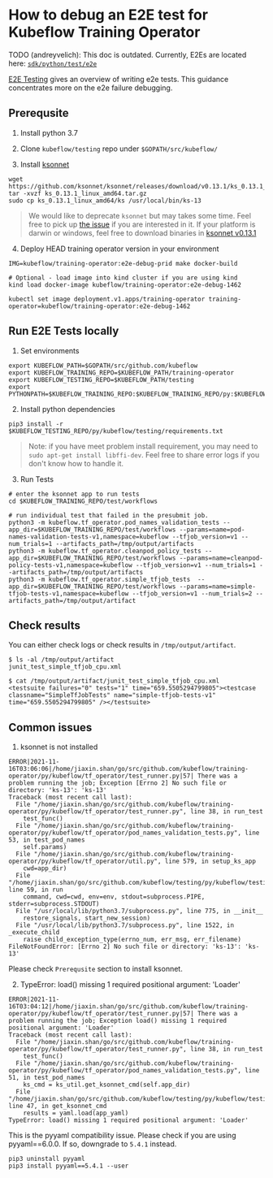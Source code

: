 # How to debug an E2E test for Kubeflow Training Operator

TODO (andreyvelich): This doc is outdated. Currently, E2Es are located here:
[`sdk/python/test/e2e`](../../sdk/python/test/e2e)

[E2E Testing](./e2e_testing.md) gives an overview of writing e2e tests. This guidance concentrates more on the e2e failure debugging.

## Prerequsite

1. Install python 3.7

2. Clone `kubeflow/testing` repo under `$GOPATH/src/kubeflow/`

3. Install [ksonnet](https://ksonnet.io/)

```
wget https://github.com/ksonnet/ksonnet/releases/download/v0.13.1/ks_0.13.1_linux_amd64.tar.gz
tar -xvzf ks_0.13.1_linux_amd64.tar.gz
sudo cp ks_0.13.1_linux_amd64/ks /usr/local/bin/ks-13
```

> We would like to deprecate `ksonnet` but may takes some time. Feel free to pick up [the issue](https://github.com/kubeflow/training-operator/issues/1468) if you are interested in it.
> If your platform is darwin or windows, feel free to download binaries in [ksonnet v0.13.1](https://github.com/ksonnet/ksonnet/releases/tag/v0.13.1)

4. Deploy HEAD training operator version in your environment

```
IMG=kubeflow/training-operator:e2e-debug-prid make docker-build

# Optional - load image into kind cluster if you are using kind
kind load docker-image kubeflow/training-operator:e2e-debug-1462

kubectl set image deployment.v1.apps/training-operator training-operator=kubeflow/training-operator:e2e-debug-1462
```

## Run E2E Tests locally

1. Set environments

```
export KUBEFLOW_PATH=$GOPATH/src/github.com/kubeflow
export KUBEFLOW_TRAINING_REPO=$KUBEFLOW_PATH/training-operator
export KUBEFLOW_TESTING_REPO=$KUBEFLOW_PATH/testing
export PYTHONPATH=$KUBEFLOW_TRAINING_REPO:$KUBEFLOW_TRAINING_REPO/py:$KUBEFLOW_TESTING_REPO/py:$KUBEFLOW_TRAINING_REPO/sdk/python
```

2. Install python dependencies

```
pip3 install -r $KUBEFLOW_TESTING_REPO/py/kubeflow/testing/requirements.txt
```

> Note: if you have meet problem install requirement, you may need to `sudo apt-get install libffi-dev`. Feel free to share error logs if you don't know how to handle it.

3. Run Tests

```
# enter the ksonnet app to run tests
cd $KUBEFLOW_TRAINING_REPO/test/workflows

# run individual test that failed in the presubmit job.
python3 -m kubeflow.tf_operator.pod_names_validation_tests --app_dir=$KUBEFLOW_TRAINING_REPO/test/workflows --params=name=pod-names-validation-tests-v1,namespace=kubeflow --tfjob_version=v1 --num_trials=1 --artifacts_path=/tmp/output/artifacts
python3 -m kubeflow.tf_operator.cleanpod_policy_tests --app_dir=$KUBEFLOW_TRAINING_REPO/test/workflows --params=name=cleanpod-policy-tests-v1,namespace=kubeflow --tfjob_version=v1 --num_trials=1 --artifacts_path=/tmp/output/artifacts
python3 -m kubeflow.tf_operator.simple_tfjob_tests  --app_dir=$KUBEFLOW_TRAINING_REPO/test/workflows --params=name=simple-tfjob-tests-v1,namespace=kubeflow --tfjob_version=v1 --num_trials=2 --artifacts_path=/tmp/output/artifact
```

## Check results

You can either check logs or check results in `/tmp/output/artifact`.

```
$ ls -al /tmp/output/artifact
junit_test_simple_tfjob_cpu.xml

$ cat /tmp/output/artifact/junit_test_simple_tfjob_cpu.xml
<testsuite failures="0" tests="1" time="659.5505294799805"><testcase classname="SimpleTfJobTests" name="simple-tfjob-tests-v1" time="659.5505294799805" /></testsuite>
```

## Common issues

1. ksonnet is not installed

```
ERROR|2021-11-16T03:06:06|/home/jiaxin.shan/go/src/github.com/kubeflow/training-operator/py/kubeflow/tf_operator/test_runner.py|57| There was a problem running the job; Exception [Errno 2] No such file or directory: 'ks-13': 'ks-13'
Traceback (most recent call last):
  File "/home/jiaxin.shan/go/src/github.com/kubeflow/training-operator/py/kubeflow/tf_operator/test_runner.py", line 38, in run_test
    test_func()
  File "/home/jiaxin.shan/go/src/github.com/kubeflow/training-operator/py/kubeflow/tf_operator/pod_names_validation_tests.py", line 53, in test_pod_names
    self.params)
  File "/home/jiaxin.shan/go/src/github.com/kubeflow/training-operator/py/kubeflow/tf_operator/util.py", line 579, in setup_ks_app
    cwd=app_dir)
  File "/home/jiaxin.shan/go/src/github.com/kubeflow/testing/py/kubeflow/testing/util.py", line 59, in run
    command, cwd=cwd, env=env, stdout=subprocess.PIPE, stderr=subprocess.STDOUT)
  File "/usr/local/lib/python3.7/subprocess.py", line 775, in __init__
    restore_signals, start_new_session)
  File "/usr/local/lib/python3.7/subprocess.py", line 1522, in _execute_child
    raise child_exception_type(errno_num, err_msg, err_filename)
FileNotFoundError: [Errno 2] No such file or directory: 'ks-13': 'ks-13'
```

Please check `Prerequsite` section to install ksonnet.

2. TypeError: load() missing 1 required positional argument: 'Loader'

```
ERROR|2021-11-16T03:04:12|/home/jiaxin.shan/go/src/github.com/kubeflow/training-operator/py/kubeflow/tf_operator/test_runner.py|57| There was a problem running the job; Exception load() missing 1 required positional argument: 'Loader'
Traceback (most recent call last):
  File "/home/jiaxin.shan/go/src/github.com/kubeflow/training-operator/py/kubeflow/tf_operator/test_runner.py", line 38, in run_test
    test_func()
  File "/home/jiaxin.shan/go/src/github.com/kubeflow/training-operator/py/kubeflow/tf_operator/pod_names_validation_tests.py", line 51, in test_pod_names
    ks_cmd = ks_util.get_ksonnet_cmd(self.app_dir)
  File "/home/jiaxin.shan/go/src/github.com/kubeflow/testing/py/kubeflow/testing/ks_util.py", line 47, in get_ksonnet_cmd
    results = yaml.load(app_yaml)
TypeError: load() missing 1 required positional argument: 'Loader'
```

This is the pyyaml compatibility issue. Please check if you are using pyyaml==6.0.0. If so, downgrade to `5.4.1` instead.

```
pip3 uninstall pyyaml
pip3 install pyyaml==5.4.1 --user
```
